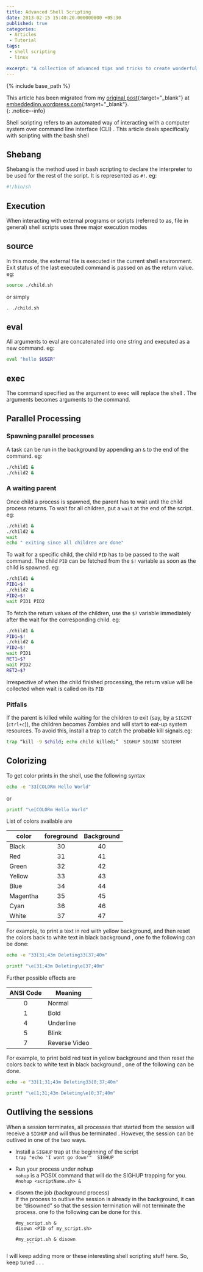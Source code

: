 ```yaml
---
title: Advanced Shell Scripting
date: 2013-02-15 15:40:20.000000000 +05:30
published: true 
categories: 
 - Articles
 - Tutorial
tags: 
 - shell scripting
 - linux

excerpt: "A collection of advanced tips and tricks to create wonderful shell scripts"
---
```


<style>
div {
    text-align: justify;
    text-justify: inter-word;
}
</style>

{% include base_path %}


This article has been migrated from my [original post](https://embeddedinn.wordpress.com/tutorials/advanced-shell-scripting/){:target="_blank"}  at [embeddedinn.wordpress.com](http://embeddedinn.wordpress.com){:target="_blank"}.   
{: .notice--info}

Shell scripting refers to an automated way of interacting with a computer system over command line interface (CLI) . This article deals specifically with scripting with the bash shell

## Shebang

Shebang is the method used in bash scripting to declare the interpreter to be used for the rest of the script. It is represented as `#!`. eg:

```bash
#!/bin/sh
```

## Execution

When interacting with external programs or scripts (referred to as, file in general) shell scripts uses three major execution modes 

## source

In this mode, the external file is executed in the current shell environment. Exit status of the last executed command is passed on as the return value. eg:    

```bash
source ./child.sh
```

or simply   

```bash
. ./child.sh
```

## eval

All arguments to eval are concatenated into one string and executed as a new command. eg:
 
``` bash 
eval "hello $USER"
```

## exec

The command specified as the argument to exec will replace the shell . The arguments becomes arguments to the command.

## Parallel Processing

### Spawning parallel processes

A task can be run in the background by appending an `&` to the end of the command. eg:

```bash
./child1 &
./child2 &
```

### A waiting parent

Once child a process is spawned, the parent has to wait until the child process returns. To wait for all children, put a `wait` at the end of the script. eg: 

```bash
./child1 &
./child2 &
wait
echo " exiting since all children are done"
```

To wait for a specific child, the child `PID` has to be passed to the wait command. The child `PID` can be fetched from the `$!` variable as soon as the child is spawned. eg:

```bash
./child1 &
PID1=$!
./child2 &
PID2=$!
wait PID1 PID2
```

To fetch the return values of the children, use the `$?` variable immediately after the wait for the corresponding child. eg:

```bash
./child1 &
PID1=$!
./child2 &
PID2=$!
wait PID1 
RET1=$?
wait PID2
RET2=$?
```

Irrespective of when the child finished processing, the return value will be collected when wait is called on its `PID`

### Pitfalls

If the parent is killed while waiting for the children to exit (say, by a `SIGINT` (`ctrl+c`)), the children becomes Zombies and will start to eat-up system resources. To avoid this, install a trap to catch the probable kill signals.eg:

```bash
trap “kill -9 $child; echo child killed;”  SIGHUP SIGINT SIGTERM
```

## Colorizing

To get color prints in the shell, use the following syntax

```bash
echo -e "33[COLORm Hello World"
```

or

```bash
printf "\e[COLORm Hello World"
```

List of colors available are

|color    |foreground|Background|
|---------|:--------:|:--------:|
|Black 	  | 30       |	40      |
|Red 	    | 31       |	41      |
|Green 	  | 32       |	42      |
|Yellow   | 33       |	43      |
|Blue 	  | 34       |	44      |
|Magentha | 35       |	45      |
|Cyan 	  | 36       |	46      |
|White 	  | 37       |	47      |

For example, to print a text in red with yellow background, and then reset the colors back to white text in black background , one fo the following can be done:

```bash
echo -e "33[31;43m Deleting33[37;40m"
```   

```bash
printf "\e[31;43m Deleting\e[37;40m"
```

Further possible effects are
		
|ANSI Code |	Meaning      |
|:--------:|---------------|
|		0      |	Normal       |
|		1      |	Bold         |
|		4      |	Underline    |
|		5      |	Blink        |
|		7      |	Reverse Video|

For example, to print bold red text in yellow background and then reset the colors back to white text in black background , one of the following can be done. 

```bash
echo -e "33[1;31;43m Deleting33[0;37;40m"
```

```bash
printf "\e[1;31;43m Deleting\e[0;37;40m"
```
	
## Outliving the sessions

When a session terminates, all processes that started from the session will receive a `SIGHUP` and will thus be terminated . However, the session can be outlived in one of the two ways.

- Install a `SIGHUP` trap at the beginning of the script    
   `trap "echo 'I wont go down'"  SIGHUP`

- Run your process under nohup   
		`nohup` is a POSIX command that will do the SIGHUP trapping for you.    
		`#nohup <scriptName.sh> &`

- disown the job (background process)   
    If the process to outlive the session is already in the background, it can be “disowned” so that the session termination will not terminate the process. one fo the following can be done for this.    

	``` 
  #my_script.sh &  
  disown <PID of my_script.sh>
	```

    ``` 
    #my_script.sh & disown
		```

I will keep adding more or these interesting  shell scripting stuff here. So, keep tuned . . .
